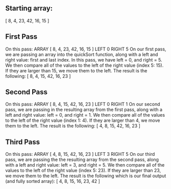 ## Starting array:

[ 8, 4, 23, 42, 16, 15 ]

## First Pass

On this pass: ARRAY [ 8, 4, 23, 42, 16, 15 ] LEFT 0 RIGHT 5 On our first pass, we are passing an array into the quickSort function, along with a left and right value: first and last index. In this pass, we have left = 0, and right = 5. We then compare all of the values to the left of the right value (index 5: 15). If they are larger than 15, we move them to the left. The result is the following: [ 8, 4, 15, 42, 16, 23 ]

## Second Pass

On this pass: ARRAY [ 8, 4, 15, 42, 16, 23 ] LEFT 0 RIGHT 1 On our second pass, we are passing in the resulting array from the first pass, along with a left and right value: left = 0, and right = 1. We then compare all of the values to the left of the right value (index 1: 4). If they are larger than 4, we move them to the left. The result is the following: [ 4, 8, 15, 42, 16, 23 ]

## Third Pass

On this pass: ARRAY [ 4, 8, 15, 42, 16, 23 ] LEFT 3 RIGHT 5 On our third pass, we are passing the the resulting array from the second pass, along with a left and right value: left = 3, and right = 5. We then compare all of the values to the left of the right value (index 5: 23). If they are larger than 23, we move them to the left. The result is the following which is our final output (and fully sorted array): [ 4, 8, 15, 16, 23, 42 ]
